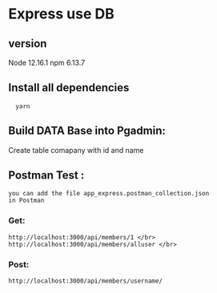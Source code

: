 # Express use DB  

## version
Node 12.16.1
npm 6.13.7

## Install all dependencies
```
  yarn
```

## Build DATA Base into Pgadmin: 

Create table comapany with id and name 


## Postman Test :</br>
	you can add the file app_express.postman_collection.json
	in Postman

### Get:
	http://localhost:3000/api/members/1 </br>
	http://localhost:3000/api/members/alluser </br>
### Post:
	http://localhost:3000/api/members/username/